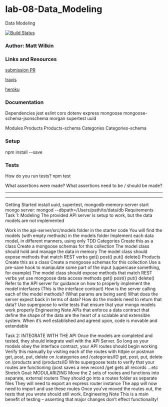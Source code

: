 # lab-08-Data_Modeling
Data Modeling

[![Build Status](https://www.travis-ci.com/mwilkin-401-advanced-javascript/lab-08-Data_modeling.svg?branch=dev)](https://www.travis-ci.com/mwilkin-401-advanced-javascript/lab-08-Data_modeling)

### Author: Matt Wilkin

### Links and Resources
[submission PR](https://github.com/mwilkin-401-advanced-javascript/lab-08/pull/1)

[travis](https://www.travis-ci.com/mwilkin-401-advanced-javascript/lab-08)

[heroku](https://stark-ravine-87947.herokuapp.com)


### Documentation

Dependencies
jest
eslint
cors
dotenv
express
mongoose
mongoose-schema-jsonschema
morgan
supertest
uuid

Modules
Products
Products-schema
Categories
Categories-schema



### Setup

npm install --save


### Tests

How do you run tests?
npm test

What assertions were made?
What assertions need to be / should be made?

_________________
_________________

Getting Started
install uuid, supertest, mongodb-memory-server
start mongo server: mongod --dbpath=/Users/path/to/data/db
Requirements
Task 1: Modeling
The provided API server is setup to work, but the data models are not implemented

Work in the api-server/src/models folder in the starter code
You will find the models (with empty methods) in the models folder
Implement each data model, in different manners, using only TDD
Categories
Create this as a class
Create a mongoose schemas for this collection
The model class should hold and manage the data in memory
The model class should expose methods that match REST verbs
get()
post()
put()
delete()
Products
Create this as a class
Create a mongoose schemas for this collection
Use a pre-save hook to manipulate some part of the input (uppercase something, for example)
The model class should expose methods that match REST verbs yet use mongoose data access methods
get()
post()
put()
delete()
Refer to the API server for guidance on how to properly implement the model interfaces (This is the interface contract)
How is the server calling each of the model methods? (What params are being sent)
What does the server expect back in terms of data?
How do the models need to return that data?
Use supergoose to write tests that ensure that your mongo models work properly
Engineering Note APIs that enforce a data contract that define the shape of the data are the heart of a scalable and extensible system. When it’s well established and agreed upon, code is movable and extendable

Task 2: INTEGRATE WITH THE API
Once the models are completed and tested, they should integrate well with the API Server.
So long as your models obey the interface contract, your API routes should begin working
Verify this manually by visiting each of the routes with httpie or postman
get, post, put, delete on /categories and /categories/ID
get, post, put, delete on /products and /products/ID
Write supergoose tests to verify that your routes are functioning
/post saves a new record
/get gets all records
…etc
Stretch Goal: MODULARIZING
Move the 2 sets of routes and functions into separate, external routers
They should go into a routes folder as separate files
They will need to export an express router instance
The app will now need to import and use these routes
Once you’ve moved the routes out, the tests that you wrote should still work.
Engineering Note This is a main benefit of testing – asserting that major changes don’t effect functionality!
